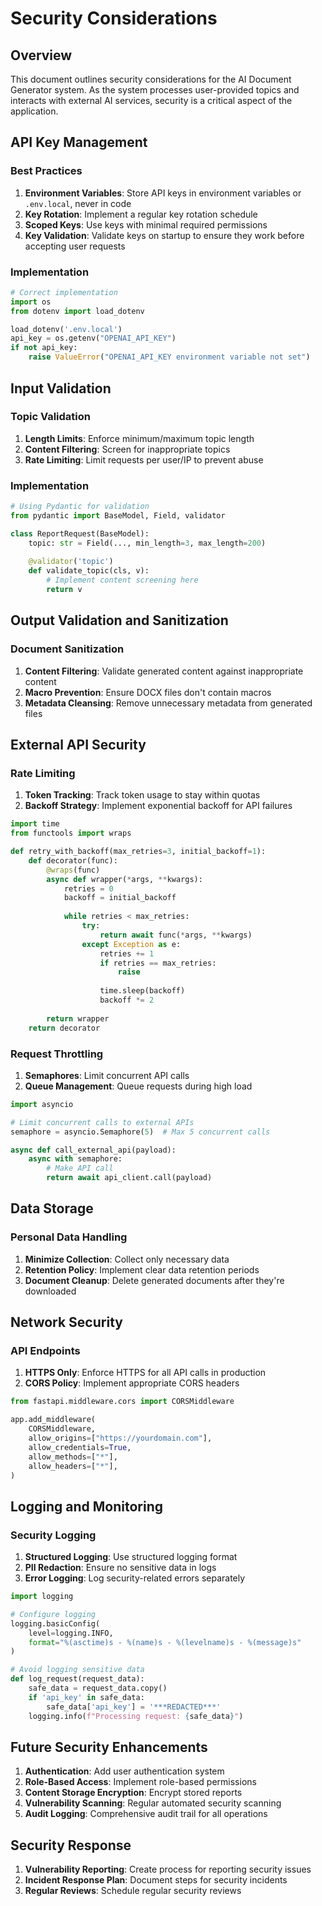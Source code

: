 # Security Considerations

## Overview

This document outlines security considerations for the AI Document Generator system. As the system processes user-provided topics and interacts with external AI services, security is a critical aspect of the application.

## API Key Management

### Best Practices

1. **Environment Variables**: Store API keys in environment variables or `.env.local`, never in code
2. **Key Rotation**: Implement a regular key rotation schedule
3. **Scoped Keys**: Use keys with minimal required permissions
4. **Key Validation**: Validate keys on startup to ensure they work before accepting user requests

### Implementation

```python
# Correct implementation
import os
from dotenv import load_dotenv

load_dotenv('.env.local')
api_key = os.getenv("OPENAI_API_KEY")
if not api_key:
    raise ValueError("OPENAI_API_KEY environment variable not set")
```

## Input Validation

### Topic Validation

1. **Length Limits**: Enforce minimum/maximum topic length
2. **Content Filtering**: Screen for inappropriate topics
3. **Rate Limiting**: Limit requests per user/IP to prevent abuse

### Implementation

```python
# Using Pydantic for validation
from pydantic import BaseModel, Field, validator

class ReportRequest(BaseModel):
    topic: str = Field(..., min_length=3, max_length=200)
    
    @validator('topic')
    def validate_topic(cls, v):
        # Implement content screening here
        return v
```

## Output Validation and Sanitization

### Document Sanitization

1. **Content Filtering**: Validate generated content against inappropriate content
2. **Macro Prevention**: Ensure DOCX files don't contain macros
3. **Metadata Cleansing**: Remove unnecessary metadata from generated files

## External API Security

### Rate Limiting

1. **Token Tracking**: Track token usage to stay within quotas
2. **Backoff Strategy**: Implement exponential backoff for API failures

```python
import time
from functools import wraps

def retry_with_backoff(max_retries=3, initial_backoff=1):
    def decorator(func):
        @wraps(func)
        async def wrapper(*args, **kwargs):
            retries = 0
            backoff = initial_backoff
            
            while retries < max_retries:
                try:
                    return await func(*args, **kwargs)
                except Exception as e:
                    retries += 1
                    if retries == max_retries:
                        raise
                    
                    time.sleep(backoff)
                    backoff *= 2
            
        return wrapper
    return decorator
```

### Request Throttling

1. **Semaphores**: Limit concurrent API calls
2. **Queue Management**: Queue requests during high load

```python
import asyncio

# Limit concurrent calls to external APIs
semaphore = asyncio.Semaphore(5)  # Max 5 concurrent calls

async def call_external_api(payload):
    async with semaphore:
        # Make API call
        return await api_client.call(payload)
```

## Data Storage

### Personal Data Handling

1. **Minimize Collection**: Collect only necessary data
2. **Retention Policy**: Implement clear data retention periods
3. **Document Cleanup**: Delete generated documents after they're downloaded

## Network Security

### API Endpoints

1. **HTTPS Only**: Enforce HTTPS for all API calls in production
2. **CORS Policy**: Implement appropriate CORS headers

```python
from fastapi.middleware.cors import CORSMiddleware

app.add_middleware(
    CORSMiddleware,
    allow_origins=["https://yourdomain.com"],
    allow_credentials=True,
    allow_methods=["*"],
    allow_headers=["*"],
)
```

## Logging and Monitoring

### Security Logging

1. **Structured Logging**: Use structured logging format
2. **PII Redaction**: Ensure no sensitive data in logs
3. **Error Logging**: Log security-related errors separately

```python
import logging

# Configure logging
logging.basicConfig(
    level=logging.INFO,
    format="%(asctime)s - %(name)s - %(levelname)s - %(message)s"
)

# Avoid logging sensitive data
def log_request(request_data):
    safe_data = request_data.copy()
    if 'api_key' in safe_data:
        safe_data['api_key'] = '***REDACTED***'
    logging.info(f"Processing request: {safe_data}")
```

## Future Security Enhancements

1. **Authentication**: Add user authentication system
2. **Role-Based Access**: Implement role-based permissions
3. **Content Storage Encryption**: Encrypt stored reports
4. **Vulnerability Scanning**: Regular automated security scanning
5. **Audit Logging**: Comprehensive audit trail for all operations

## Security Response

1. **Vulnerability Reporting**: Create process for reporting security issues
2. **Incident Response Plan**: Document steps for security incidents
3. **Regular Reviews**: Schedule regular security reviews